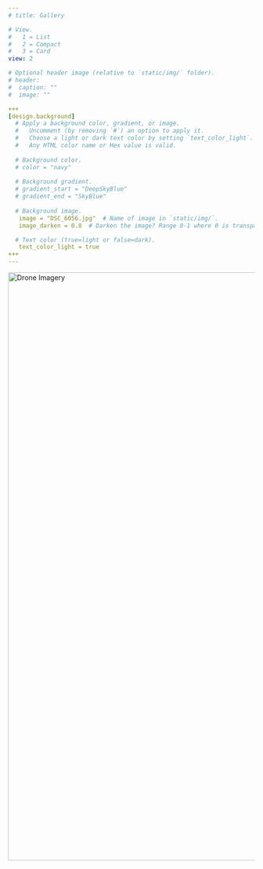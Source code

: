```yaml
---
# title: Gallery

# View.
#   1 = List
#   2 = Compact
#   3 = Card
view: 2

# Optional header image (relative to `static/img/` folder).
# header:
#  caption: ""
#  image: ""

+++
[design.background]
  # Apply a background color, gradient, or image.
  #   Uncomment (by removing `#`) an option to apply it.
  #   Choose a light or dark text color by setting `text_color_light`.
  #   Any HTML color name or Hex value is valid.
  
  # Background color.
  # color = "navy"
  
  # Background gradient.
  # gradient_start = "DeepSkyBlue"
  # gradient_end = "SkyBlue"
  
  # Background image.
   image = "DSC_6056.jpg"  # Name of image in `static/img/`.
   image_darken = 0.8  # Darken the image? Range 0-1 where 0 is transparent and 1 is opaque.

  # Text color (true=light or false=dark).
   text_color_light = true  
+++
---
```




<a data-flickr-embed="true" href="https://www.flickr.com/photos/191566562@N05/albums/72157717614108293" title="Drone Imagery"><img src="https://live.staticflickr.com/65535/50993050503_15e35c0a63_h.jpg" width="1600" height="1200" alt="Drone Imagery"></a><script async src="//embedr.flickr.com/assets/client-code.js" charset="utf-8"></script>

<script async src="//embedr.flickr.com/assets/client-code.js" charset="utf-8"></script>

<!-- <a data-flickr-embed="true" href="https://www.flickr.com/photos/191566562@N05/albums/72157717614108293" title="Drone Imagery"><img src="https://live.staticflickr.com/65535/50776921941_4ea0e588ca_b.jpg" width="1024" height="768" alt="Drone Imagery"></a><script async src="//embedr.flickr.com/assets/client-code.js" charset="utf-8"></script> -->

<!-- 
<style>
.full-width {
  width: 100vw;
  position: relative;
  /* left: 00%;
  right: 00%;
  margin-left: 0vw;
  margin-right: 0vw;
} */
</style> -->

<!-- 
<html>
<head>
    <style>
        * {
            margin: 0;
            padding: 0;
        }
        .imgbox {
            display: grid;
            height: 100%;
        }
        .center-fit {
            max-width: 100%;
            max-height: 100vh;
            margin: auto;
        }
    </style>
</head>
<body>
<div class="imgbox">
    <img class="center-fit" src='pic.png'>
</div>
</body>
</html> -->